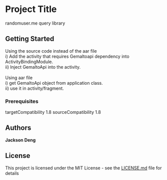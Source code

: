 # Project Title
randomuser.me query library

## Getting Started

Using the source code instead of the aar file <br />
i) Add the activity that requires Gemaltoapi dependency into ActivityBindingModule.<br />
ii) Inject GemaltoApi into the activity.<br />
<br />
Using aar file <br />
i) get GemaltoApi object from application class.<br />
ii) use it in activity/fragment.<br />

### Prerequisites

  targetCompatibility 1.8
  sourceCompatibility 1.8

## Authors

**Jackson Deng**

## License

This project is licensed under the MIT License - see the [LICENSE.md](LICENSE.md) file for details

